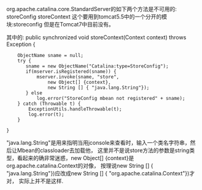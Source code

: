 org.apache.catalina.core.StandardServer的如下两个方法是不可用的:
storeConfig
storeContext
这个要用到tomcat5.5中的一个分开的模块:storeconfig
但是在Tomcat7中目前没有。


其中的:
    public synchronized void storeContext(Context context) throws Exception {
        
        ObjectName sname = null;    
        try {
           sname = new ObjectName("Catalina:type=StoreConfig");
           if(mserver.isRegistered(sname)) {
               mserver.invoke(sname, "store",
                   new Object[] {context}, 
                   new String [] { "java.lang.String"});
           } else
               log.error("StoreConfig mbean not registered" + sname);
        } catch (Throwable t) {
            ExceptionUtils.handleThrowable(t);
            log.error(t);
        }
 
    }
"java.lang.String"是用来指明当用jconsole来查看时，输入一个类名字符串，然后让Mbean的classloader去加载他，
这里并不是说store方法的参数是string类型，看起来的确非常迷惑，new Object[] {context}是org.apache.catalina.Context的对像，
按理说new String [] { "java.lang.String"})应改成new String [] { "org.apache.catalina.Context"})才对，
实际上并不是这样.